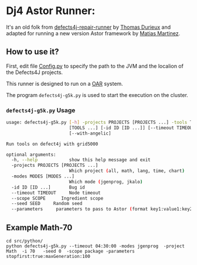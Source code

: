 # Dj4 Astor Runner:

It's an old folk from [defects4j-repair-runner](https://github.com/tdurieux/defects4j-repair-runner) by [Thomas Durieux](https://github.com/tdurieux) and adapted for running a new version Astor framework by [Matias Martinez](https://github.com/martinezmatias).

## How to use it?

First, edit file [Config.py](https://github.com/martinezmatias/scriptastord4j/blob/master/src/python/core/Config.py) to specify the path to the JVM and the localion of the Defects4J projects.



This runner is designed to run on a [OAR](http://oar.imag.fr/dokuwiki/doku.php) system.

The program ```defects4j-g5k.py``` is used to start the execution on the cluster.
### ```defects4j-g5k.py``` Usage
```bash
usage: defects4j-g5k.py [-h] -projects PROJECTS [PROJECTS ...] -tools TOOLS
                        [TOOLS ...] [-id ID [ID ...]] [--timeout TIMEOUT]
                        [--with-angelic]

Run tools on defect4j with grid5000

optional arguments:
  -h, --help            show this help message and exit
  -projects PROJECTS [PROJECTS ...]
                        Which project (all, math, lang, time, chart)
  -modes MODES [MODES ...]
                        Which mode (jgenprog, jkalo)
  -id ID [ID ...]       Bug id
  --timeout TIMEOUT     Node timeout
  --scope SCOPE      Ingredient scope
  --seed SEED     Random seed
  --parameters     parameters to pass to Astor (format key1:value1:key2:value2:keyn:valuen, where keyi is the name of the parameter (eg., maxGeneration) and valuei is the value (e.g, 100)) 
```

## Example Math-70

```
cd src/python/
python defects4j-g5k.py --timeout 04:30:00 -modes jgenprog  -project Math  -i 70   -seed 0  -scope package -parameters stopfirst:true:maxGeneration:100
```

